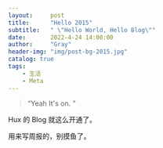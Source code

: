 ```yaml
---
layout:     post
title:      "Hello 2015"
subtitle:   " \"Hello World, Hello Blog\""
date:       2022-4-24 14:00:00
author:     "Gray"
header-img: "img/post-bg-2015.jpg"
catalog: true
tags:
    - 生活
    - Meta
---
```


> “Yeah It's on. ”


Hux 的 Blog 就这么开通了。


用来写周报的，别摸鱼了。





